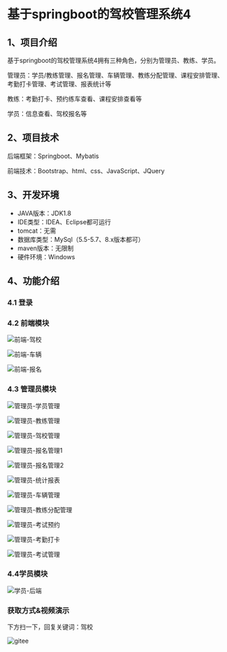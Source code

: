 
# 基于springboot的驾校管理系统4


## 1、项目介绍

基于springboot的驾校管理系统4拥有三种角色，分别为管理员、教练、学员。

管理员：学员/教练管理、报名管理、车辆管理、教练分配管理、课程安排管理、考勤打卡管理、考试管理、报表统计等

教练：考勤打卡、预约练车查看、课程安排查看等

学员：信息查看、驾校报名等


## 2、项目技术

后端框架：Springboot、Mybatis

前端技术：Bootstrap、html、css、JavaScript、JQuery

## 3、开发环境

- JAVA版本：JDK1.8
- IDE类型：IDEA、Eclipse都可运行
- tomcat：无需
- 数据库类型：MySql（5.5-5.7、8.x版本都可） 
- maven版本：无限制
- 硬件环境：Windows


## 4、功能介绍

### 4.1 登录


### 4.2 前端模块

![前端-驾校](https://img-blog.csdnimg.cn/img_convert/972210bd5a9e3593673be980b3ac505a.jpeg)

![前端-车辆](https://img-blog.csdnimg.cn/img_convert/d778efb07eb146b75eaeb8fb70a088fb.jpeg)

![前端-报名](https://img-blog.csdnimg.cn/img_convert/d7f095a30764a2510332c89806269783.jpeg)

### 4.3 管理员模块

![管理员-学员管理](https://img-blog.csdnimg.cn/img_convert/b9f4cb099f1f9f6d75d9cdfce8af1691.jpeg)

![管理员-教练管理](https://img-blog.csdnimg.cn/img_convert/d4458a11778889075a90ee9984e0fbf1.jpeg)

![管理员-驾校管理](https://img-blog.csdnimg.cn/img_convert/03ff66e2fc657871638b1ec3af0bf3d6.jpeg)

![管理员-报名管理1](https://img-blog.csdnimg.cn/img_convert/4abd52403e927d0fa3f3610264f3a8a5.jpeg)

![管理员-报名管理2](https://img-blog.csdnimg.cn/img_convert/9038cf8d8c6e7dc8294345218581d90d.jpeg)

![管理员-统计报表](https://img-blog.csdnimg.cn/img_convert/e18c940d4aca852bbaebf174b29e571f.jpeg)

![管理员-车辆管理](https://img-blog.csdnimg.cn/img_convert/1c06af9be2f47edc6937644ebd9d3def.jpeg)

![管理员-教练分配管理](https://img-blog.csdnimg.cn/img_convert/267992105ac9fd3146f8d31d9acbb4cd.jpeg)

![管理员-考试预约](https://img-blog.csdnimg.cn/img_convert/45ab79f24b0ea3a1ba60cda7d429dc5a.jpeg)

![管理员-考勤打卡](https://img-blog.csdnimg.cn/img_convert/ea2f3276a11a6d5303f6a8d1617215b3.jpeg)

![管理员-考试管理](https://img-blog.csdnimg.cn/img_convert/23b3a2995b6cb9af3df2843aff25353c.jpeg)

### 4.4学员模块

![学员-后端](https://img-blog.csdnimg.cn/img_convert/15a557db47304d47f13a1c96b67c922c.jpeg)


### 获取方式&视频演示

下方扫一下，回复关键词：驾校

![gitee](https://img-blog.csdnimg.cn/img_convert/c30bd4332a064c2032e061f33a61b50f.png)


